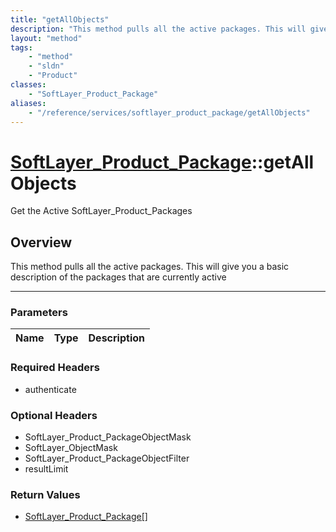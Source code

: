 ```yaml
---
title: "getAllObjects"
description: "This method pulls all the active packages. This will give you a basic description of the packages that are currently act... "
layout: "method"
tags:
    - "method"
    - "sldn"
    - "Product"
classes:
    - "SoftLayer_Product_Package"
aliases:
    - "/reference/services/softlayer_product_package/getAllObjects"
---
```

# [SoftLayer_Product_Package](/reference/services/SoftLayer_Product_Package)::getAllObjects

Get the Active SoftLayer_Product_Packages


## Overview 
This method pulls all the active packages. This will give you a basic description of the packages that are currently active 

-----

### Parameters 
|Name | Type | Description |
| --- | --- | --- |


### Required Headers
* authenticate


### Optional Headers
* SoftLayer_Product_PackageObjectMask
* SoftLayer_ObjectMask
* SoftLayer_Product_PackageObjectFilter
* resultLimit

### Return Values
* <a href='/reference/datatypes/SoftLayer_Product_Package'>SoftLayer_Product_Package[] </a>




